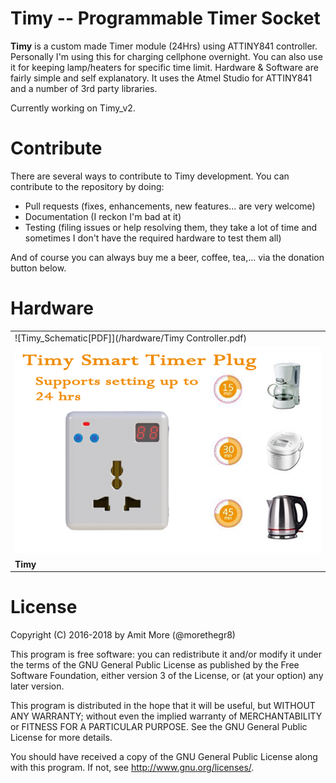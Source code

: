 # Timy -- Programmable Timer Socket

<b>Timy</b> is a custom made Timer module (24Hrs) using ATTINY841 controller. Personally I'm using this for charging cellphone overnight. You can also use it for keeping lamp/heaters for specific time limit. Hardware & Software are fairly simple and self explanatory. It uses the Atmel Studio for ATTINY841 and a number of 3rd party libraries. 

Currently working on Timy_v2.

# Contribute

There are several ways to contribute to Timy development. You can contribute to the repository by doing:

* Pull requests (fixes, enhancements, new features... are very welcome)
* Documentation (I reckon I'm bad at it)
* Testing (filing issues or help resolving them, they take a lot of time and sometimes I don't have the required hardware to test them all)

And of course you can always buy me a beer, coffee, tea,... via the donation button below.

# Hardware

||
|---|
|![Timy_Schematic[PDF]](/hardware/Timy Controller.pdf)||
|![Timy](/hardware/Timy.png)||
|**Timy**||


# License

Copyright (C) 2016-2018 by Amit More (@morethegr8)

This program is free software: you can redistribute it and/or modify it under the terms of the GNU General Public License as published by the Free Software Foundation, either version 3 of the License, or (at your option) any later version.

This program is distributed in the hope that it will be useful, but WITHOUT ANY WARRANTY; without even the implied warranty of MERCHANTABILITY or FITNESS FOR A PARTICULAR PURPOSE. See the GNU General Public License for more details.

You should have received a copy of the GNU General Public License along with this program. If not, see http://www.gnu.org/licenses/.
